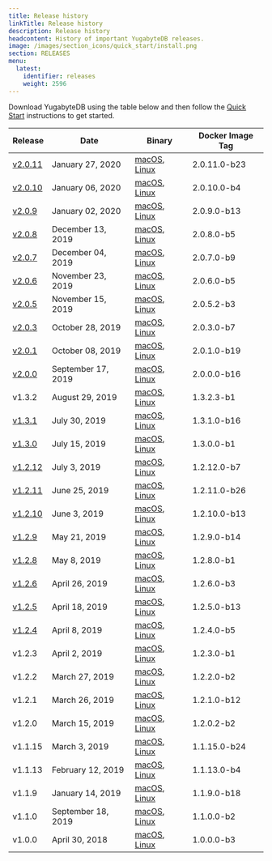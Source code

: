 ```yaml
---
title: Release history
linkTitle: Release history
description: Release history
headcontent: History of important YugabyteDB releases.
image: /images/section_icons/quick_start/install.png
section: RELEASES
menu:
  latest:
    identifier: releases
    weight: 2596 
---
```


Download YugabyteDB using the table below and then follow the [Quick Start](../quick-start/) instructions to get started.

Release | Date | Binary | Docker Image Tag
--------|------|-------------------------------|-----------------
[v2.0.11](./v2.0.11) | January 27, 2020 | <a href="https://downloads.yugabyte.com/yugabyte-2.0.11.0-darwin.tar.gz"><i class="fab fa-apple"></i><span class="release-os">macOS</span></a>, <a href="https://downloads.yugabyte.com/yugabyte-2.0.11.0-linux.tar.gz"><i class="fab fa-linux"></i><span class="release-os">Linux</span></a> | 2.0.11.0-b23
[v2.0.10](./v2.0.10) | January 06, 2020 | <a href="https://downloads.yugabyte.com/yugabyte-2.0.10.0-darwin.tar.gz"><i class="fab fa-apple"></i><span class="release-os">macOS</span></a>, <a href="https://downloads.yugabyte.com/yugabyte-2.0.10.0-linux.tar.gz"><i class="fab fa-linux"></i><span class="release-os">Linux</span></a> | 2.0.10.0-b4
[v2.0.9](./v2.0.9) | January 02, 2020 | <a href="https://downloads.yugabyte.com/yugabyte-2.0.9.0-darwin.tar.gz"><i class="fab fa-apple"></i><span class="release-os">macOS</span></a>, <a href="https://downloads.yugabyte.com/yugabyte-2.0.9.0-linux.tar.gz"><i class="fab fa-linux"></i><span class="release-os">Linux</span></a> | 2.0.9.0-b13
[v2.0.8](./v2.0.8) | December 13, 2019 | <a href="https://downloads.yugabyte.com/yugabyte-2.0.8.0-darwin.tar.gz"><i class="fab fa-apple"></i><span class="release-os">macOS</span></a>, <a href="https://downloads.yugabyte.com/yugabyte-2.0.8.0-linux.tar.gz"><i class="fab fa-linux"></i><span class="release-os">Linux</span></a> | 2.0.8.0-b5
[v2.0.7](./v2.0.7) | December 04, 2019 | <a href="https://downloads.yugabyte.com/yugabyte-2.0.7.0-darwin.tar.gz"><i class="fab fa-apple"></i><span class="release-os">macOS</span></a>, <a href="https://downloads.yugabyte.com/yugabyte-2.0.7.0-linux.tar.gz"><i class="fab fa-linux"></i><span class="release-os">Linux</span></a> | 2.0.7.0-b9
[v2.0.6](./v2.0.6) | November 23, 2019 | <a href="https://downloads.yugabyte.com/yugabyte-2.0.6.0-darwin.tar.gz"><i class="fab fa-apple"></i><span class="release-os">macOS</span></a>, <a href="https://downloads.yugabyte.com/yugabyte-2.0.6.0-linux.tar.gz"><i class="fab fa-linux"></i><span class="release-os">Linux</span></a> | 2.0.6.0-b5
[v2.0.5](./v2.0.5) | November 15, 2019 | <a href="https://downloads.yugabyte.com/yugabyte-2.0.5.2-darwin.tar.gz"><i class="fab fa-apple"></i><span class="release-os">macOS</span></a>, <a href="https://downloads.yugabyte.com/yugabyte-2.0.5.2-linux.tar.gz"><i class="fab fa-linux"></i><span class="release-os">Linux</span></a> | 2.0.5.2-b3
[v2.0.3](./v2.0.3) | October 28, 2019 | <a href="https://downloads.yugabyte.com/yugabyte-2.0.3.0-darwin.tar.gz"><i class="fab fa-apple"></i><span class="release-os">macOS</span></a>, <a href="https://downloads.yugabyte.com/yugabyte-2.0.3.0-linux.tar.gz"><i class="fab fa-linux"></i><span class="release-os">Linux</span></a> | 2.0.3.0-b7
[v2.0.1](./v2.0.1) | October 08, 2019 | <a href="https://downloads.yugabyte.com/yugabyte-2.0.1.0-darwin.tar.gz"><i class="fab fa-apple"></i><span class="release-os">macOS</span></a>, <a href="https://downloads.yugabyte.com/yugabyte-2.0.1.0-linux.tar.gz"><i class="fab fa-linux"></i><span class="release-os">Linux</span></a> | 2.0.1.0-b19
[v2.0.0](./v2.0.0) | September 17, 2019 | <a href="https://downloads.yugabyte.com/yugabyte-2.0.0.0-darwin.tar.gz"><i class="fab fa-apple"></i><span class="release-os">macOS</span></a>, <a href="https://downloads.yugabyte.com/yugabyte-2.0.0.0-linux.tar.gz"><i class="fab fa-linux"></i><span class="release-os">Linux</span></a> | 2.0.0.0-b16
v1.3.2  | August 29, 2019 | <a href="https://downloads.yugabyte.com/yugabyte-1.3.2.3-darwin.tar.gz"><i class="fab fa-apple"></i><span class="release-os">macOS</span></a>, <a href="https://downloads.yugabyte.com/yugabyte-1.3.2.3-linux.tar.gz"><i class="fab fa-linux"></i><span class="release-os">Linux</span></a> | 1.3.2.3-b1
[v1.3.1](./v1.3.1) | July 30, 2019 | <a href="https://downloads.yugabyte.com/yugabyte-1.3.1.0-darwin.tar.gz"><i class="fab fa-apple"></i><span class="release-os">macOS</span></a>, <a href="https://downloads.yugabyte.com/yugabyte-1.3.1.0-linux.tar.gz"><i class="fab fa-linux"></i><span class="release-os">Linux</span></a> | 1.3.1.0-b16
[v1.3.0](./v1.3.0) | July 15, 2019 | <a href="https://downloads.yugabyte.com/yugabyte-1.3.0.0-darwin.tar.gz"><i class="fab fa-apple"></i><span class="release-os">macOS</span></a>, <a href="https://downloads.yugabyte.com/yugabyte-1.3.0.0-linux.tar.gz"><i class="fab fa-linux"></i><span class="release-os">Linux</span></a> | 1.3.0.0-b1
[v1.2.12](./v1.2.12) | July 3, 2019 | <a href="https://downloads.yugabyte.com/yugabyte-ce-1.2.12.0-darwin.tar.gz"><i class="fab fa-apple"></i><span class="release-os">macOS</span></a>, <a href="https://downloads.yugabyte.com/yugabyte-ce-1.2.12.0-linux.tar.gz"><i class="fab fa-linux"></i><span class="release-os">Linux</span></a> | 1.2.12.0-b7
[v1.2.11](./v1.2.11) | June 25, 2019 | <a href="https://downloads.yugabyte.com/yugabyte-ce-1.2.11.0-darwin.tar.gz"><i class="fab fa-apple"></i><span class="release-os">macOS</span></a>, <a href="https://downloads.yugabyte.com/yugabyte-ce-1.2.11.0-linux.tar.gz"><i class="fab fa-linux"></i><span class="release-os">Linux</span></a> | 1.2.11.0-b26
[v1.2.10](./v1.2.10) | June 3, 2019 | <a href="https://downloads.yugabyte.com/yugabyte-ce-1.2.10.0-darwin.tar.gz"><i class="fab fa-apple"></i><span class="release-os">macOS</span></a>, <a href="https://downloads.yugabyte.com/yugabyte-ce-1.2.10.0-linux.tar.gz"><i class="fab fa-linux"></i><span class="release-os">Linux</span></a> | 1.2.10.0-b13
[v1.2.9](./v1.2.9) | May 21, 2019 | <a href="https://downloads.yugabyte.com/yugabyte-ce-1.2.9.0-darwin.tar.gz"><i class="fab fa-apple"></i><span class="release-os">macOS</span></a>, <a href="https://downloads.yugabyte.com/yugabyte-ce-1.2.9.0-linux.tar.gz"><i class="fab fa-linux"></i><span class="release-os">Linux</span></a> | 1.2.9.0-b14
[v1.2.8](./v1.2.8) | May 8, 2019 | <a href="https://downloads.yugabyte.com/yugabyte-ce-1.2.8.0-darwin.tar.gz"><i class="fab fa-apple"></i><span class="release-os">macOS</span></a>, <a href="https://downloads.yugabyte.com/yugabyte-ce-1.2.8.0-linux.tar.gz"><i class="fab fa-linux"></i><span class="release-os">Linux</span></a> | 1.2.8.0-b1
[v1.2.6](./v1.2.6) | April 26, 2019 | <a href="https://downloads.yugabyte.com/yugabyte-ce-1.2.6.0-darwin.tar.gz"><i class="fab fa-apple"></i><span class="release-os">macOS</span></a>, <a href="https://downloads.yugabyte.com/yugabyte-ce-1.2.6.0-linux.tar.gz"><i class="fab fa-linux"></i><span class="release-os">Linux</span></a> | 1.2.6.0-b3
[v1.2.5](./v1.2.5) | April 18, 2019 | <a href="https://downloads.yugabyte.com/yugabyte-ce-1.2.5.0-darwin.tar.gz"><i class="fab fa-apple"></i><span class="release-os">macOS</span></a>, <a href="https://downloads.yugabyte.com/yugabyte-ce-1.2.5.0-linux.tar.gz"><i class="fab fa-linux"></i><span class="release-os">Linux</span></a> | 1.2.5.0-b13
[v1.2.4](./v1.2.4) | April 8, 2019 | <a href="https://downloads.yugabyte.com/yugabyte-ce-1.2.4.0-darwin.tar.gz"><i class="fab fa-apple"></i><span class="release-os">macOS</span></a>, <a href="https://downloads.yugabyte.com/yugabyte-ce-1.2.4.0-linux.tar.gz"><i class="fab fa-linux"></i><span class="release-os">Linux</span></a> | 1.2.4.0-b5
v1.2.3 | April 2, 2019 | <a href="https://downloads.yugabyte.com/yugabyte-ce-1.2.3.0-darwin.tar.gz"><i class="fab fa-apple"></i><span class="release-os">macOS</span></a>, <a href="https://downloads.yugabyte.com/yugabyte-ce-1.2.3.0-linux.tar.gz"><i class="fab fa-linux"></i><span class="release-os">Linux</span></a> | 1.2.3.0-b1
v1.2.2 | March 27, 2019 | <a href="https://downloads.yugabyte.com/yugabyte-ce-1.2.2.0-darwin.tar.gz"><i class="fab fa-apple"></i><span class="release-os">macOS</span></a>, <a href="https://downloads.yugabyte.com/yugabyte-ce-1.2.2.0-linux.tar.gz"><i class="fab fa-linux"></i><span class="release-os">Linux</span></a> | 1.2.2.0-b2
v1.2.1 | March 26, 2019 | <a href="https://downloads.yugabyte.com/yugabyte-ce-1.2.1.0-darwin.tar.gz"><i class="fab fa-apple"></i><span class="release-os">macOS</span></a>, <a href="https://downloads.yugabyte.com/yugabyte-ce-1.2.1.0-linux.tar.gz"><i class="fab fa-linux"></i><span class="release-os">Linux</span></a> | 1.2.1.0-b12
v1.2.0 | March 15, 2019 | <a href="https://downloads.yugabyte.com/yugabyte-ce-1.2.0.2-darwin.tar.gz"><i class="fab fa-apple"></i><span class="release-os">macOS</span></a>, <a href="https://downloads.yugabyte.com/yugabyte-ce-1.2.0.2-linux.tar.gz"><i class="fab fa-linux"></i><span class="release-os">Linux</span></a> | 1.2.0.2-b2
v1.1.15 | March 3, 2019 | <a href="https://downloads.yugabyte.com/yugabyte-ce-1.1.15.0-darwin.tar.gz"><i class="fab fa-apple"></i><span class="release-os">macOS</span></a>, <a href="https://downloads.yugabyte.com/yugabyte-ce-1.1.15.0-linux.tar.gz"><i class="fab fa-linux"></i><span class="release-os">Linux</span></a> | 1.1.15.0-b24
v1.1.13 | February 12, 2019 | <a href="https://downloads.yugabyte.com/yugabyte-ce-1.1.13.0-darwin.tar.gz"><i class="fab fa-apple"></i><span class="release-os">macOS</span></a>, <a href="https://downloads.yugabyte.com/yugabyte-ce-1.1.13.0-linux.tar.gz"><i class="fab fa-linux"></i><span class="release-os">Linux</span></a> | 1.1.13.0-b4
v1.1.9 | January 14, 2019 | <a href="https://downloads.yugabyte.com/yugabyte-ce-1.1.9.0-darwin.tar.gz"><i class="fab fa-apple"></i><span class="release-os">macOS</span></a>, <a href="https://downloads.yugabyte.com/yugabyte-ce-1.1.9.0-linux.tar.gz"><i class="fab fa-linux"></i><span class="release-os">Linux</span></a> | 1.1.9.0-b18
v1.1.0 | September 18, 2019 | <a href="https://downloads.yugabyte.com/yugabyte-ce-1.1.0.0-darwin.tar.gz"><i class="fab fa-apple"></i><span class="release-os">macOS</span></a>, <a href="https://downloads.yugabyte.com/yugabyte-ce-1.1.0.0-linux.tar.gz"><i class="fab fa-linux"></i><span class="release-os">Linux</span></a> | 1.1.0.0-b2
v1.0.0 | April 30, 2018 | <a href="https://downloads.yugabyte.com/yugabyte-ce-1.0.0.0-darwin.tar.gz"><i class="fab fa-apple"></i><span class="release-os">macOS</span></a>, <a href="https://downloads.yugabyte.com/yugabyte-ce-1.0.0.0-linux.tar.gz"><i class="fab fa-linux"></i><span class="release-os">Linux</span></a> | 1.0.0.0-b3
